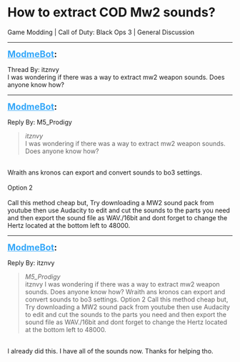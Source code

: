# How to extract COD Mw2 sounds?
Game Modding | Call of Duty: Black Ops 3 | General Discussion

---
<strong style="font-size: 1.4em;"><span style="text-decoration: underline;text-decoration-color: #34a7f9;"><span style="color:#34a7f9;">ModmeBot</span></span>:</strong>

<p>Thread By: itznvy<br />I was wondering if there was a way to extract mw2 weapon sounds. Does anyone know how?</p>

---
<strong style="font-size: 1.4em;"><span style="text-decoration: underline;text-decoration-color: #34a7f9;"><span style="color:#34a7f9;">ModmeBot</span></span>:</strong>

<p>Reply By: M5_Prodigy<br /><blockquote><em>itznvy</em><br />I was wondering if there was a way to extract mw2 weapon sounds. Does anyone know how?</blockquote><br />Wraith ans kronos can export and convert sounds to bo3 settings.<br /> <br />Option 2<br /> <br />Call this method cheap but, Try downloading a MW2 sound pack from youtube then use Audacity to edit and cut the sounds to the parts you need and then export the sound file as WAV./16bit and dont forget to change the Hertz located at the bottom left to 48000.</p>

---
<strong style="font-size: 1.4em;"><span style="text-decoration: underline;text-decoration-color: #34a7f9;"><span style="color:#34a7f9;">ModmeBot</span></span>:</strong>

<p>Reply By: itznvy<br /><blockquote><em>M5_Prodigy</em><br />itznvy I was wondering if there was a way to extract mw2 weapon sounds. Does anyone know how? Wraith ans kronos can export and convert sounds to bo3 settings.   Option 2   Call this method cheap but, Try downloading a MW2 sound pack from youtube then use Audacity to edit and cut the sounds to the parts you need and then export the sound file as WAV./16bit and dont forget to change the Hertz located at the bottom left to 48000.</blockquote><br /> I already did this. I have all of the sounds now. Thanks for helping tho.</p>
